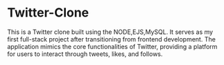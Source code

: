 # Twitter-Clone
This is a Twitter clone built using the NODE,EJS,MySQL. It serves as my first full-stack project after transitioning from frontend development. The application mimics the core functionalities of Twitter, providing a platform for users to interact through tweets, likes, and follows.
